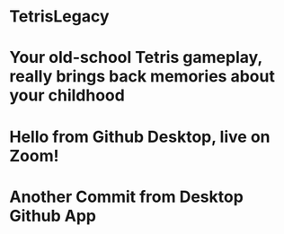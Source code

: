 # TetrisLegacy
# Your old-school Tetris gameplay, really brings back memories about your childhood
# Hello from Github Desktop, live on Zoom!
# Another Commit from Desktop Github App
